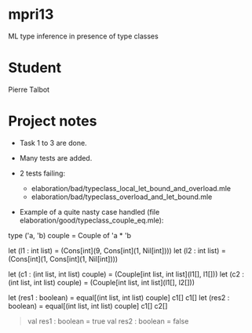 mpri13
======

ML type inference in presence of type classes

Student
=======

Pierre Talbot

Project notes
=============

* Task 1 to 3 are done.
* Many tests are added.

* 2 tests failing:
  - elaboration/bad/typeclass_local_let_bound_and_overload.mle
  - elaboration/bad/typeclass_overload_and_let_bound.mle

* Example of a quite nasty case handled (file elaboration/good/typeclass_couple_eq.mle):

type ('a, 'b) couple = Couple of 'a * 'b

let (l1 : int list) = (Cons[int](9, Cons[int](1, Nil[int])))
let (l2 : int list) = (Cons[int](1, Cons[int](1, Nil[int])))

let (c1 : (int list, int list) couple) = (Couple[int list, int list](l1[], l1[]))
let (c2 : (int list, int list) couple) = (Couple[int list, int list](l1[], l2[]))

let (res1 : boolean) = equal[(int list, int list) couple] c1[] c1[]
let (res2 : boolean) = equal[(int list, int list) couple] c1[] c2[]

> val res1 : boolean = true
> val res2 : boolean = false
